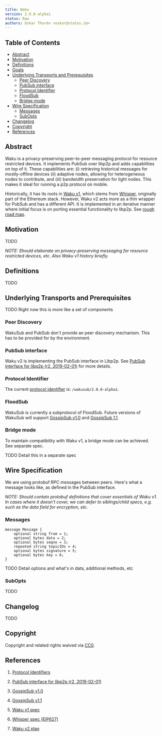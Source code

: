 ```yaml
---
title: Waku
version: 2.0.0-alpha1
status: Raw
authors: Oskar Thorén <oskar@status.im>
---
```


## Table of Contents

- [Abstract](#abstract)
- [Motivation](#motivation)
- [Definitions](#definitions)
- [Goals](#goals)
- [Underlying Transports and Prerequisites](#underlying-transports-and-prerequisites)
  * [Peer Discovery](#peer-discovery)
  * [PubSub interface](#pubsub-interface)
  * [Protocol Identifier](#protocol-identifier)
  * [FloodSub](#floodsub)
  * [Bridge mode](#bridge-mode)
- [Wire Specification](#wire-specification)
  * [Messages](#messages)
  * [SubOpts](#subopts)
- [Changelog](#changelog)
- [Copyright](#copyright)
- [References](#references)


## Abstract

Waku is a privacy-preserving peer-to-peer messaging protocol for resource restricted devices. It implements PubSub over libp2p and adds capabilities on top of it. These capabilities are: (i) retrieving historical messages for mostly-offline devices (ii) adaptive nodes, allowing for heterogeneous nodes to contribute, and (iii) bandwidth preservation for light nodes. This makes it ideal for running a p2p protocol on mobile.

Historically, it has its roots in [Waku v1](specs.vac.dev/waku/waku.html), which stems from [Whisper](https://eips.ethereum.org/EIPS/eip-627), originally part of the Ethereum stack. However, Waku v2 acts more as a thin wrapper for PubSub and has a different API. It is implemented in an iterative manner where initial focus is on porting essential functionality to libp2p. See [rough road map](https://vac.dev/waku-v2-plan).

## Motivation

TODO

*NOTE: Should elaborate on privacy-preserving messaging for resource restricted devices, etc. Also Waku v1 history briefly.*

## Definitions

TODO

## Underlying Transports and Prerequisites

TODO Right now this is more like a set of components

### Peer Discovery

WakuSub and PubSub don't provide an peer discovery mechanism. This has to be provided for by the environment.

### PubSub interface

Waku v2 is implementing the PubSub interface in Libp2p. See [PubSub interface for libp2p (r2, 2019-02-01)](https://github.com/libp2p/specs/blob/master/pubsub/README.md) for more details.

### Protocol Identifier

The current [protocol identifier](https://docs.libp2p.io/concepts/protocols/) is: `/wakusub/2.0.0-alpha1`.

### FloodSub

WakuSub is currently a subprotocol of FloodSub. Future versions of WakuSub will support [GossipSub v1.0](https://github.com/libp2p/specs/blob/master/pubsub/gossipsub/gossipsub-v1.0.md) and [GossipSub 1.1](https://github.com/libp2p/specs/blob/master/pubsub/gossipsub/gossipsub-v1.1.md).

### Bridge mode

To maintain compatibility with Waku v1, a bridge mode can be achieved. See separate spec.

TODO Detail this in a separate spec

## Wire Specification

We are using protobuf RPC messages between peers. Here's what a message looks like, as defined in the PubSub interface.


*NOTE: Should contain protobuf definitions that cover essentials of Waku v1. In cases where it doesn't cover, we can defer to siblings/child specs, e.g. such as the data field for encryption, etc.*

### Messages

```
message Message {
	optional string from = 1;
	optional bytes data = 2;
	optional bytes seqno = 3;
	repeated string topicIDs = 4;
	optional bytes signature = 5;
	optional bytes key = 6;
}
```

TODO Detail options and what's in data, additional methods, etc

### SubOpts

TODO

## Changelog

TODO

## Copyright

Copyright and related rights waived via [CC0](https://creativecommons.org/publicdomain/zero/1.0/).

## References

1. [Protocol Identifiers](https://docs.libp2p.io/concepts/protocols/)

2. [PubSub interface for libp2p (r2, 2019-02-01)](https://github.com/libp2p/specs/blob/master/pubsub/README.md)

3. [GossipSub v1.0](https://github.com/libp2p/specs/blob/master/pubsub/gossipsub/gossipsub-v1.0.md)

4. [GossipSub v1.1](https://github.com/libp2p/specs/blob/master/pubsub/gossipsub/gossipsub-v1.1.md)

5. [Waku v1 spec](specs.vac.dev/waku/waku.html)

6. [Whisper spec (EIP627)](https://eips.ethereum.org/EIPS/eip-627)

7. [Waku v2 plan](https://vac.dev/waku-v2-plan)
